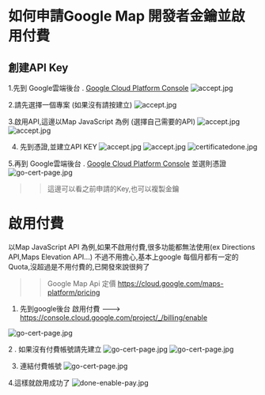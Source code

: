 # 如何申請Google Map 開發者金鑰並啟用付費

## 創建API Key

1.先到 Google雲端後台 . [Google Cloud Platform Console](https://cloud.google.com/console/google/maps-apis/overview)
![accept.jpg](https://github.com/kirinchen/note-annex/blob/master/google-map-key/accept.jpg?raw=true)

2.請先選擇一個專案 (如果沒有請按建立)
![accept.jpg](https://github.com/kirinchen/note-annex/blob/master/google-map-key/create-project.jpg?raw=true)

3.啟用API,這邊以Map JavaScript 為例 (選擇自己需要的API)
![accept.jpg](https://github.com/kirinchen/note-annex/blob/master/google-map-key/enable-api1.jpg?raw=true)
![accept.jpg](https://github.com/kirinchen/note-annex/blob/master/google-map-key/enable-api2.jpg?raw=true)

4. 先到憑證,並建立API KEY
![accept.jpg](https://github.com/kirinchen/note-annex/blob/master/google-map-key/certificate.jpg?raw=true)
![accept.jpg](https://github.com/kirinchen/note-annex/blob/master/google-map-key/certificate2.jpg?raw=true)
![certificatedone.jpg](https://github.com/kirinchen/note-annex/blob/master/google-map-key/certificatedone.jpg?raw=true)

5.再到 Google雲端後台 . [Google Cloud Platform Console](https://cloud.google.com/console/google/maps-apis/overview) 並選則憑證
![go-cert-page.jpg](https://github.com/kirinchen/note-annex/blob/master/google-map-key/go-cert-page.jpg?raw=true)

>> 這邊可以看之前申請的Key,也可以複製金鑰

# 啟用付費

以Map JavaScript API 為例,如果不啟用付費,很多功能都無法使用(ex  Directions API,Maps Elevation API...)
不過不用擔心,基本上google 每個月都有一定的Quota,沒超過是不用付費的,已開發來說很夠了
>> Google Map Api 定價 https://cloud.google.com/maps-platform/pricing

1. 先到google後台 啟用付費 --->  https://console.cloud.google.com/project/_/billing/enable

![go-cert-page.jpg](https://github.com/kirinchen/note-annex/blob/master/google-map-key/enable-pay-1.jpg?raw=true)



2  . 如果沒有付費帳號請先建立
![go-cert-page.jpg](https://github.com/kirinchen/note-annex/blob/master/google-map-key/enable-pay-2.jpg?raw=true)
![go-cert-page.jpg](https://github.com/kirinchen/note-annex/blob/master/google-map-key/enable-pay-3.jpg?raw=true)


3. 連結付費帳號
![go-cert-page.jpg](https://github.com/kirinchen/note-annex/blob/master/google-map-key/sel-pay-account.jpg?raw=true) 

4.這樣就啟用成功了
![done-enable-pay.jpg](https://github.com/kirinchen/note-annex/blob/master/google-map-key/done-enable-pay.jpg?raw=true) 


